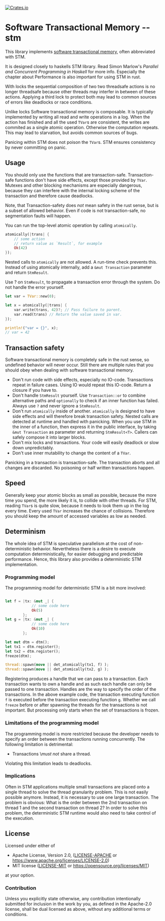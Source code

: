 [![Crates.io](https://img.shields.io/crates/v/cargo-readme.svg)](https://crates.io/crates/cargo-readme)

# Software Transactional Memory -- stm

This library implements
[software transactional memory](https://en.wikipedia.org/wiki/Software_transactional_memory),
often abbreviated with STM.

It is designed closely to haskells STM library. Read Simon Marlow's
*Parallel and Concurrent Programming in Haskell*
for more info. Especially the chapter about
Performance is also important for using STM in rust.

With locks the sequential composition of two
two threadsafe actions is no longer threadsafe because
other threads may interfer in between of these actions.
Applying a third lock to protect both may lead to common sources of errors
like deadlocks or race conditions.

Unlike locks Software transactional memory is composable.
It is typically implemented by writing all read and write
operations in a log. When the action has finished and
all the used `TVar`s are consistent, the writes are commited as
a single atomic operation.
Otherwise the computation repeats. This may lead to starvation,
but avoids common sources of bugs.

Panicing within STM does not poison the `TVar`s. STM ensures consistency by
never committing on panic.

## Usage

You should only use the functions that are transaction-safe.
Transaction-safe functions don't have side effects, except those provided by `TVar`.
Mutexes and other blocking mechanisms are especially dangerous, because they can
interfere with the internal locking scheme of the transaction and therefore
cause deadlocks.

Note, that Transaction-safety does *not* mean safety in the rust sense, but is a
subset of allowed behavior. Even if code is not transaction-safe, no segmentation
faults will happen.

You can run the top-level atomic operation by calling `atomically`.


```rust
atomically(|trans| {
    // some action
    // return value as `Result`, for example
    Ok(42)
});
```

Nested calls to `atomically` are not allowed. A run-time check prevents this.
Instead of using atomically internally, add a `&mut Transaction` parameter and
return `StmResult`.

Use ? on `StmResult`, to propagate a transaction error through the system.
Do not handle the error yourself.

```rust
let var = TVar::new(0);

let x = atomically(|trans| {
    var.write(trans, 42)?; // Pass failure to parent.
    var.read(trans) // Return the value saved in var.
});

println!("var = {}", x);
// var = 42

```

## Transaction safety

Software transactional memory is completely safe in the rust sense, so
undefined behavior will never occur.
Still there are multiple rules that
you should obey when dealing with software transactional memory.

* Don't run code with side effects, especially no IO-code.
Transactions repeat in failure cases. Using IO would repeat this IO-code.
Return a closure if you have to.
* Don't handle `StmResult` yourself.
Use `Transaction::or` to combine alternative paths and `optionally` to check if an inner
function has failed. Always use `?` and
never ignore a `StmResult`.
* Don't run `atomically` inside of another. `atomically` is designed to have side effects
and will therefore break transaction safety.
Nested calls are detected at runtime and handled with panicking.
When you use STM in the inner of a function, then
express it in the public interface, by taking `&mut Transaction` as parameter and
returning `StmResult<T>`. Callers can safely compose it into
larger blocks.
* Don't mix locks and transactions. Your code will easily deadlock or slow
down unpredictably.
* Don't use inner mutability to change the content of a `TVar`.

Panicking in a transaction is transaction-safe. The transaction aborts and
all changes are discarded. No poisoning or half written transactions happen.

## Speed

Generally keep your atomic blocks as small as possible, because
the more time you spend, the more likely it is, to collide with
other threads. For STM, reading `TVar`s is quite slow, because it
needs to look them up in the log every time.
Every used `TVar` increases the chance of collisions. Therefore you should
keep the amount of accessed variables as low as needed.

## Determinism

The whole idea of STM is speculative parallelism at the cost of
non-deterministic behavior.
Nevertheless there is a desire to execute computation deterministically,
for easier debugging and predictable performance. Hence, this library
also provides a deterministic STM implementation.

### Programming model

The programming model for deterministic STM is a bit more involved:

```rust

let f = |tx: &mut _| {
            // some code here
            Ok(5)
        };
let g = |tx: &mut _| {
            // some code here
            Ok(10)
        };

let mut dtm = dtm();
let tx1 = dtm.register();
let tx2 = dtm.register();
freeze(dtm);

thread::spawn(move || det_atomically(tx1, f) );
thread::spawn(move || det_atomically(tx2, g) );

```
Registering produces a handle that we can pass to a transaction.
Each transaction wants to own a handle and as such each handle can only be passed to one
transaction.
Handles are the way to specify the order of the transactions.
In the above example code, the transaction executing function `f` is executed before the
transaction executing function `g`.
Whether we call `freeze` before or after spawning the threads for the transactions is not
important.
But processing only starts when the set of transactions is frozen.

### Limitations of the programming model

The programming model is more restricted because the developer needs to specify an order
between the transactions running concurrently.
The following limitation is detrimental:

* Transactions \\*must not* share a thread.

Violating this limitation leads to deadlocks.

### Implications

Often in STM applications multiple small transactions are placed onto a single thread to solve
the thread granularity problem.
This is not easily possible anymore.
Instead, it is necessary to use one large transaction.
The problem is obvious:
What is the order between the 2nd transaction on thread 1 and the second transaction on
thread 2?
In order to solve this problem, the deterministic STM runtime would also need to take control
of the execution.

## License

Licensed under either of

* Apache License, Version 2.0, ([LICENSE-APACHE](LICENSE-APACHE) or https://www.apache.org/licenses/LICENSE-2.0)
* MIT license ([LICENSE-MIT](LICENSE-MIT) or https://opensource.org/licenses/MIT)

at your option.

### Contribution

Unless you explicitly state otherwise, any contribution intentionally
submitted for inclusion in the work by you, as defined in the Apache-2.0
license, shall be dual licensed as above, without any additional terms or
conditions.
